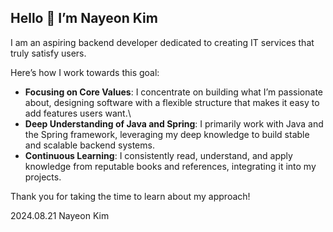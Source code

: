 ## Hello 👋 I’m Nayeon Kim

I am an aspiring backend developer dedicated to creating IT services that truly satisfy users. 

Here’s how I work towards this goal:

 - **Focusing on Core Values**: I concentrate on building what I’m passionate about, designing software with a flexible structure that
   makes it easy to add features users want.\
 - **Deep Understanding of Java and Spring**: I primarily work with Java and the Spring framework, leveraging my deep knowledge to build stable and scalable backend systems.
 - **Continuous Learning**: I consistently read, understand, and apply knowledge from reputable books and references, integrating it into my projects.

Thank you for taking the time to learn about my approach!

2024.08.21
Nayeon Kim

<!---
keemnayn/keemnayn is a ✨ special ✨ repository because its `README.md` (this file) appears on your GitHub profile.
You can click the Preview link to take a look at your changes.
--->
